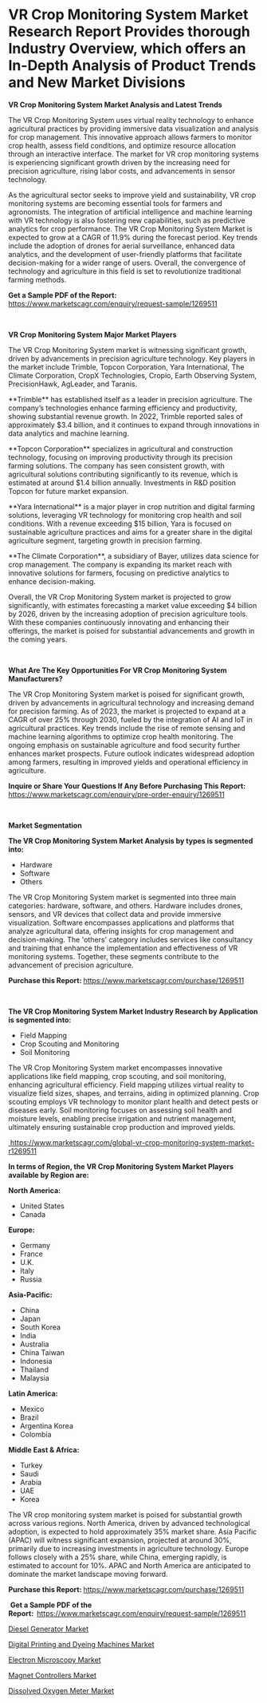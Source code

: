 <p><h1>VR Crop Monitoring System Market Research Report Provides thorough Industry Overview, which offers an In-Depth Analysis of Product Trends and New Market Divisions</h1></p><p><strong>VR Crop Monitoring System Market Analysis and Latest Trends</strong></p>
<p><p>The VR Crop Monitoring System uses virtual reality technology to enhance agricultural practices by providing immersive data visualization and analysis for crop management. This innovative approach allows farmers to monitor crop health, assess field conditions, and optimize resource allocation through an interactive interface. The market for VR crop monitoring systems is experiencing significant growth driven by the increasing need for precision agriculture, rising labor costs, and advancements in sensor technology.</p><p>As the agricultural sector seeks to improve yield and sustainability, VR crop monitoring systems are becoming essential tools for farmers and agronomists. The integration of artificial intelligence and machine learning with VR technology is also fostering new capabilities, such as predictive analytics for crop performance. The VR Crop Monitoring System Market is expected to grow at a CAGR of 11.9% during the forecast period. Key trends include the adoption of drones for aerial surveillance, enhanced data analytics, and the development of user-friendly platforms that facilitate decision-making for a wider range of users. Overall, the convergence of technology and agriculture in this field is set to revolutionize traditional farming methods.</p></p>
<p><strong>Get a Sample PDF of the Report:&nbsp;</strong> <a href="https://www.marketscagr.com/enquiry/request-sample/1269511?utm_campaign=1285&utm_medium=2&utm_source=Github&utm_content=ia&utm_term=30092024&utm_id=vr-crop-monitoring-system">https://www.marketscagr.com/enquiry/request-sample/1269511</a></p>
<p>&nbsp;</p>
<p><strong>VR Crop Monitoring System Major Market Players</strong></p>
<p><p>The VR Crop Monitoring System market is witnessing significant growth, driven by advancements in precision agriculture technology. Key players in the market include Trimble, Topcon Corporation, Yara International, The Climate Corporation, CropX Technologies, Cropio, Earth Observing System, PrecisionHawk, AgLeader, and Taranis.</p><p>**Trimble** has established itself as a leader in precision agriculture. The company’s technologies enhance farming efficiency and productivity, showing substantial revenue growth. In 2022, Trimble reported sales of approximately $3.4 billion, and it continues to expand through innovations in data analytics and machine learning.</p><p>**Topcon Corporation** specializes in agricultural and construction technology, focusing on improving productivity through its precision farming solutions. The company has seen consistent growth, with agricultural solutions contributing significantly to its revenue, which is estimated at around $1.4 billion annually. Investments in R&D position Topcon for future market expansion.</p><p>**Yara International** is a major player in crop nutrition and digital farming solutions, leveraging VR technology for monitoring crop health and soil conditions. With a revenue exceeding $15 billion, Yara is focused on sustainable agriculture practices and aims for a greater share in the digital agriculture segment, targeting growth in precision farming.</p><p>**The Climate Corporation**, a subsidiary of Bayer, utilizes data science for crop management. The company is expanding its market reach with innovative solutions for farmers, focusing on predictive analytics to enhance decision-making. </p><p>Overall, the VR Crop Monitoring System market is projected to grow significantly, with estimates forecasting a market value exceeding $4 billion by 2026, driven by the increasing adoption of precision agriculture tools. With these companies continuously innovating and enhancing their offerings, the market is poised for substantial advancements and growth in the coming years.</p></p>
<p>&nbsp;</p>
<p><strong>What Are The Key Opportunities For VR Crop Monitoring System Manufacturers?</strong></p>
<p><p>The VR Crop Monitoring System market is poised for significant growth, driven by advancements in agricultural technology and increasing demand for precision farming. As of 2023, the market is projected to expand at a CAGR of over 25% through 2030, fueled by the integration of AI and IoT in agricultural practices. Key trends include the rise of remote sensing and machine learning algorithms to optimize crop health monitoring. The ongoing emphasis on sustainable agriculture and food security further enhances market prospects. Future outlook indicates widespread adoption among farmers, resulting in improved yields and operational efficiency in agriculture.</p></p>
<p><strong>Inquire or Share Your Questions If Any Before Purchasing This Report:</strong> <a href="https://www.marketscagr.com/enquiry/pre-order-enquiry/1269511?utm_campaign=1285&utm_medium=2&utm_source=Github&utm_content=ia&utm_term=30092024&utm_id=vr-crop-monitoring-system">https://www.marketscagr.com/enquiry/pre-order-enquiry/1269511</a></p>
<p>&nbsp;</p>
<p><strong>Market Segmentation</strong></p>
<p><strong>The VR Crop Monitoring System Market Analysis by types is segmented into:</strong></p>
<p><ul><li>Hardware</li><li>Software</li><li>Others</li></ul></p>
<p><p>The VR Crop Monitoring System market is segmented into three main categories: hardware, software, and others. Hardware includes drones, sensors, and VR devices that collect data and provide immersive visualization. Software encompasses applications and platforms that analyze agricultural data, offering insights for crop management and decision-making. The 'others' category includes services like consultancy and training that enhance the implementation and effectiveness of VR monitoring systems. Together, these segments contribute to the advancement of precision agriculture.</p></p>
<p><strong>Purchase this Report:&nbsp;</strong><a href="https://www.marketscagr.com/purchase/1269511?utm_campaign=1285&utm_medium=2&utm_source=Github&utm_content=ia&utm_term=30092024&utm_id=vr-crop-monitoring-system">https://www.marketscagr.com/purchase/1269511</a></p>
<p>&nbsp;</p>
<p><strong>The VR Crop Monitoring System Market Industry Research by Application is segmented into:</strong></p>
<p><ul><li>Field Mapping</li><li>Crop Scouting and Monitoring</li><li>Soil Monitoring</li></ul></p>
<p><p>The VR Crop Monitoring System market encompasses innovative applications like field mapping, crop scouting, and soil monitoring, enhancing agricultural efficiency. Field mapping utilizes virtual reality to visualize field sizes, shapes, and terrains, aiding in optimized planning. Crop scouting employs VR technology to monitor plant health and detect pests or diseases early. Soil monitoring focuses on assessing soil health and moisture levels, enabling precise irrigation and nutrient management, ultimately ensuring sustainable crop production and improved yields.</p></p>
<p><a href="https://www.marketscagr.com/global-vr-crop-monitoring-system-market-r1269511?utm_campaign=1285&utm_medium=2&utm_source=Github&utm_content=ia&utm_term=30092024&utm_id=vr-crop-monitoring-system">&nbsp;https://www.marketscagr.com/global-vr-crop-monitoring-system-market-r1269511</a></p>
<p><strong>In terms of Region, the VR Crop Monitoring System Market Players available by Region are:</strong></p>
<p>
    <p> <strong> North America: </strong>
        <ul>
            <li>United States</li>
            <li>Canada</li>
        </ul>
        </p> 
    <p> <strong> Europe: </strong>
        <ul>
            <li>Germany</li>
            <li>France</li>
            <li>U.K.</li>
            <li>Italy</li>
            <li>Russia</li>
        </ul>
        </p> 
    <p> <strong> Asia-Pacific: </strong>
        <ul>
            <li>China</li>
            <li>Japan</li>
            <li>South Korea</li>
            <li>India</li>
            <li>Australia</li>
            <li>China Taiwan</li>
            <li>Indonesia</li>
            <li>Thailand</li>
            <li>Malaysia</li>
        </ul>
        </p> 
    <p> <strong> Latin America: </strong>
        <ul>
            <li>Mexico</li>
            <li>Brazil</li>
            <li>Argentina Korea</li>
            <li>Colombia</li>
        </ul>
        </p> 
    <p> <strong> Middle East & Africa: </strong>
        <ul>
            <li>Turkey</li>
            <li>Saudi</li>
            <li>Arabia</li>
            <li>UAE</li>
            <li>Korea</li>
        </ul>
    </p>
    </p>
<p><p>The VR crop monitoring system market is poised for substantial growth across various regions. North America, driven by advanced technological adoption, is expected to hold approximately 35% market share. Asia Pacific (APAC) will witness significant expansion, projected at around 30%, primarily due to increasing investments in agriculture technology. Europe follows closely with a 25% share, while China, emerging rapidly, is estimated to account for 10%. APAC and North America are anticipated to dominate the market landscape moving forward.</p></p>
<p><strong>Purchase this Report: </strong><a href="https://www.marketscagr.com/purchase/1269511?utm_campaign=1285&utm_medium=2&utm_source=Github&utm_content=ia&utm_term=30092024&utm_id=vr-crop-monitoring-system">https://www.marketscagr.com/purchase/1269511</a></p>
<p>&nbsp;<strong>Get a Sample PDF of the Report:&nbsp;&nbsp;</strong><a href="https://www.marketscagr.com/enquiry/request-sample/1269511?utm_campaign=1285&utm_medium=2&utm_source=Github&utm_content=ia&utm_term=30092024&utm_id=vr-crop-monitoring-system">https://www.marketscagr.com/enquiry/request-sample/1269511</a></p>
<p><strong></strong></p>
<p><p><a href="https://www.linkedin.com/pulse/diesel-generator-market-forecast-global-trends-analysis-0tdte?utm_campaign=1285&utm_medium=2&utm_source=Github&utm_content=ia&utm_term=30092024&utm_id=vr-crop-monitoring-system">Diesel Generator Market</a></p><p><a href="https://www.linkedin.com/pulse/global-digital-printing-dyeing-machines-market-product-type-vmnoe?utm_campaign=1285&utm_medium=2&utm_source=Github&utm_content=ia&utm_term=30092024&utm_id=vr-crop-monitoring-system">Digital Printing and Dyeing Machines Market</a></p><p><a href="https://issuu.com/reportprime-2/docs/electron-microscopy-market-size-203_e9eeeae507af6e?utm_campaign=1285&utm_medium=2&utm_source=Github&utm_content=ia&utm_term=30092024&utm_id=vr-crop-monitoring-system">Electron Microscopy Market</a></p><p><a href="https://issuu.com/reportprime-2/docs/magnet-controllers-market-size-2030_48b2f075ea983f?utm_campaign=1285&utm_medium=2&utm_source=Github&utm_content=ia&utm_term=30092024&utm_id=vr-crop-monitoring-system">Magnet Controllers Market</a></p><p><a href="https://www.linkedin.com/pulse/global-dissolved-oxygen-meter-industry-types-applications-gtrae?utm_campaign=1285&utm_medium=2&utm_source=Github&utm_content=ia&utm_term=30092024&utm_id=vr-crop-monitoring-system">Dissolved Oxygen Meter Market</a></p></p>